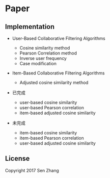 # Paper

## Implementation 
- User-Based Collaborative Filtering Algorithms
  * Cosine similarity method
  * Pearson Correlation method
  * Inverse user frequency
  * Case modification
  
- Item-Based Collaborative Filtering Algorithms
  * Adjusted cosine similarity method
  
- 已完成
  *  user-based cosine similarity 
  *  user-based Pearson correlation 
  *  item-based adjusted cosine similarity

- 未完成
  *  item-based cosine similarity 
  *  item-based Pearson correlation 
  *  user-based adjusted cosine similarity

## License
Copyright 2017 Sen Zhang
